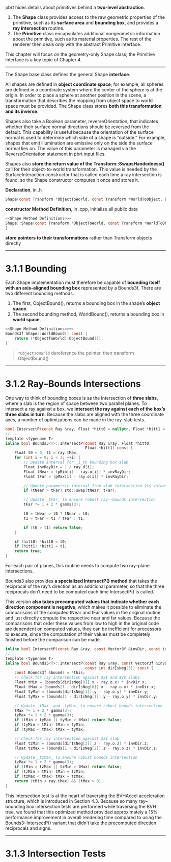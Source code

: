 pbrt hides details about primitives behind a **two-level abstraction**.

1. The **Shape** class provides access to the raw geometric properties of the primitive, such as its **surface area** and **bounding box**, and provides a **ray intersection** routine.
2. The **Primitive** class encapsulates additional nongeometric information about the primitive, such as its material properties. The rest of the renderer then deals only with the abstract Primitive interface.

This chapter will focus on the geometry-only Shape class; the Primitive interface is a key topic of Chapter 4.

---

The Shape base class defines the general Shape **interface**.

All shapes are defined in **object coordinate space**; for example, all spheres are defined in a coordinate system where the center of the sphere is at the origin. In order to place a sphere at another position in the scene, a transformation that describes the mapping from object space to world space must be provided. The Shape class stores **both this transformation and its inverse**.

Shapes also take a Boolean parameter, reverseOrientation, that indicates whether their surface normal directions should be reversed from the default. This capability is useful because the orientation of the surface normal is used to determine which side of a shape is “outside.” For example, shapes that emit illumination are emissive only on the side the surface normal lies on. The value of this parameter is managed via the ReverseOrientation statement in pbrt input files.

Shapes also **store the return value of the Transform::SwapsHandedness()** call for their object-to-world transformation. This value is needed by the SurfaceInteraction constructor that is called each time a ray intersection is found, so the Shape constructor computes it once and stores it.

**Declaration**, in .h
```c
Shape(const Transform *ObjectToWorld, const Transform *WorldToObject, bool reverseOrientation);
```
**constructor Method Definition**, in .cpp, initialize all public data
```c
<<Shape Method Definitions>>=
Shape::Shape(const Transform *ObjectToWorld, const Transform *WorldToObject, bool reverseOrientation) : ObjectToWorld(ObjectToWorld), WorldToObject(WorldToObject), reverseOrientation(reverseOrientation), transformSwapsHandedness(ObjectToWorld -> SwapsHandedness()) {
}
```
 **store pointers to their transformations** rather than Transform objects directly

---

# 3.1.1 Bounding
Each Shape implementation must therefore be capable of **bounding itself with an axis-aligned bounding box** represented by a Bounds3f. There are two different bounding methods.

1. The first, ObjectBound(), returns a bounding box in the shape’s **object space**.
2. The second bounding method, WorldBound(), returns a bounding box in **world space**.
```c
<<Shape Method Definitions>>+=  
Bounds3f Shape::WorldBound() const {
    return (*ObjectToWorld)(ObjectBound());
}
```
> ```*ObjectToWorld``` dereference the pointer, then transform ObjectBound()

---

# 3.1.2 Ray–Bounds Intersections
One way to think of bounding boxes is as the intersection of **three slabs**, where a slab is the region of space between two parallel planes. To intersect a ray against a box, we **intersect the ray against each of the box’s three slabs in turn**. Because the slabs are aligned with the three coordinate axes, a number of optimizations can be made in the ray–slab tests.

```c
bool IntersectP(const Ray &ray, Float *hitt0 = nullptr, Float *hitt1 = nullptr) const;
//...                    
template <typename T>
inline bool Bounds3<T>::IntersectP(const Ray &ray, Float *hitt0,
                                   Float *hitt1) const {
    Float t0 = 0, t1 = ray.tMax;
    for (int i = 0; i < 3; ++i) {
        // Update interval for _i_th bounding box slab
        Float invRayDir = 1 / ray.d[i];
        Float tNear = (pMin[i] - ray.o[i]) * invRayDir;
        Float tFar = (pMax[i] - ray.o[i]) * invRayDir;

        // Update parametric interval from slab intersection $t$ values
        if (tNear > tFar) std::swap(tNear, tFar);

        // Update _tFar_ to ensure robust ray--bounds intersection
        tFar *= 1 + 2 * gamma(3);

        t0 = tNear > t0 ? tNear : t0;
        t1 = tFar < t1 ? tFar : t1;

        if (t0 > t1) return false;
    }

    if (hitt0) *hitt0 = t0;
    if (hitt1) *hitt1 = t1;
    return true;
}
```
For each pair of planes, this routine needs to compute two ray–plane intersections.

Bounds3 also provides **a specialized IntersectP() method** that takes the reciprocal of the ray’s direction as an additional parameter, so that the three reciprocals don’t need to be computed each time IntersectP() is called.

This version **also takes precomputed values that indicate whether each direction component is negative**, which makes it possible to eliminate the comparisons of the computed tNear and tFar values in the original routine and just directly compute the respective near and far values. Because the comparisons that order these values from low to high in the original code are dependent on computed values, they can be inefficient for processors to execute, since the computation of their values must be completely finished before the comparison can be made.

```c
inline bool IntersectP(const Ray &ray, const Vector3f &invDir, const int dirIsNeg[3]) const;
//...
template <typename T>
inline bool Bounds3<T>::IntersectP(const Ray &ray, const Vector3f &invDir,
                                   const int dirIsNeg[3]) const {
    const Bounds3f &bounds = *this;
    // Check for ray intersection against $x$ and $y$ slabs
    Float tMin = (bounds[dirIsNeg[0]].x - ray.o.x) * invDir.x;
    Float tMax = (bounds[1 - dirIsNeg[0]].x - ray.o.x) * invDir.x;
    Float tyMin = (bounds[dirIsNeg[1]].y - ray.o.y) * invDir.y;
    Float tyMax = (bounds[1 - dirIsNeg[1]].y - ray.o.y) * invDir.y;

    // Update _tMax_ and _tyMax_ to ensure robust bounds intersection
    tMax *= 1 + 2 * gamma(3);
    tyMax *= 1 + 2 * gamma(3);
    if (tMin > tyMax || tyMin > tMax) return false;
    if (tyMin > tMin) tMin = tyMin;
    if (tyMax < tMax) tMax = tyMax;

    // Check for ray intersection against $z$ slab
    Float tzMin = (bounds[dirIsNeg[2]].z - ray.o.z) * invDir.z;
    Float tzMax = (bounds[1 - dirIsNeg[2]].z - ray.o.z) * invDir.z;

    // Update _tzMax_ to ensure robust bounds intersection
    tzMax *= 1 + 2 * gamma(3);
    if (tMin > tzMax || tzMin > tMax) return false;
    if (tzMin > tMin) tMin = tzMin;
    if (tzMax < tMax) tMax = tzMax;
    return (tMin < ray.tMax) && (tMax > 0);
}
```

This intersection test is at the heart of traversing the BVHAccel acceleration structure, which is introduced in Section 4.3. Because so many ray–bounding box intersection tests are performed while traversing the BVH tree, we found that this optimized method provided approximately a 15% performance improvement in overall rendering time compared to using the Bounds3::IntersectP() variant that didn’t take the precomputed direction reciprocals and signs.

---

# 3.1.3 Intersection Tests
